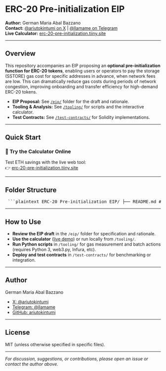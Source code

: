 # ERC-20 Pre-initialization EIP

**Author:** German Maria Abal Bazzano  
**Contact:** [@ariutokintumi on X](https://x.com/ariutokintumi) | [@llamame on Telegram](https://t.me/llamame)  
**Live Calculator:** [erc-20-pre-initialization.tiiny.site](https://erc-20-pre-initialization.tiiny.site/)

---

## Overview

This repository accompanies an EIP proposing an **optional pre-initialization function for ERC-20 tokens**, enabling users or operators to pay the storage (SSTORE) gas cost for specific addresses in advance, when network fees are low. This can dramatically reduce gas costs during periods of network congestion, improving onboarding and transfer efficiency for high-demand ERC-20 tokens.

- **EIP Proposal:** See [`/eip/`](./eip) folder for the draft and rationale.
- **Tooling & Analysis:** See [`/tooling/`](./tooling) for scripts and the interactive calculator.
- **Test Contracts:** See [`/test-contracts/`](./test-contracts) for Solidity implementations.

---

## Quick Start

### 🔎 Try the Calculator Online

Test ETH savings with the live web tool:  
👉 [erc-20-pre-initialization.tiiny.site](https://erc-20-pre-initialization.tiiny.site/)

---

## Folder Structure

<pre> ```plaintext ERC-20 Pre-initialization EIP/ ├── README.md # Project overview, setup instructions, and table of contents ├── LICENSE # License information ├── .gitattributes # Atributes ├── eip │ ├── erc20-preinit-eip.md # EIP draft │ └── rationale.md # Optional: Extended rationale ├── tooling │ ├── ERC-20 Pre-initialization ETH Savings Calculator.html # Interactive calculator (HTML/CSS/js) │ ├── preinit.py # Python: Address initialization │ └── gas_measurement.py # Python: transfer gas measurement scripts ├── test-contracts │ └── ERC20PreinitExample.sol # Solidity contract with pre-init logic ``` </pre>


---

## How to Use

- **Review the EIP draft** in the `/eip/` folder for specification and rationale.
- **Use the calculator** ([live demo](https://erc-20-pre-initialization.tiiny.site/)) or run locally from `/tooling/`.
- **Run Python scripts** in `/tooling/` for gas measurement and batch actions (requires Python 3, web3.py, Infura, etc).
- **Deploy and test contracts** in `/test-contracts/` for benchmarking or integration.

---

## Author

German Maria Abal Bazzano  
- [X: @ariutokintumi](https://x.com/ariutokintumi)
- [Telegram: @llamame](https://t.me/llamame)
- [GitHub: ariutokintumi](https://github.com/ariutokintumi)

---

## License

MIT (unless otherwise specified in specific files).

---

*For discussion, suggestions, or contributions, please open an issue or contact the author above.*
